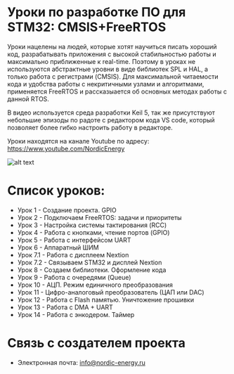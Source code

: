﻿# Уроки по разработке ПО для STM32: CMSIS+FreeRTOS
Уроки нацелены на людей, которые хотят научиться писать хороший код, разрабатывать приложения с высокой стабильностью работы и максимально приближенные к real-time. Поэтому в уроках не используются абстрактные уровни в виде библиотек SPL и HAL, а только работа с регистрами (CMSIS). Для максимальной читаемости кода и удобства работы с некритичными узлами и алгоритмами, применяется FreeRTOS и рассказыается об основных методах работы с данной RTOS. 

В видео используется среда разработки Keil 5, так же присутствуют небольшие эпизоды по радоте с редактором кода VS code, который позволяет более гибко настроить работу в редакторе.

Уроки находятся на канале Youtube по адресу: https://www.youtube.com/NordicEnergy

![alt text](https://github.com/Nordic-Energy/STM32-Lesson/blob/master/Docs/mainLogo.png)

# Список уроков:
* Урок 1 - Создание проекта. GPIO
* Урок 2 - Подключаем FreeRTOS: задачи и приоритеты
* Урок 3 - Настройка системы тактирования (RCC)
* Урок 4 - Работа с кнопками, чтение портов (GPIO)
* Урок 5 - Работа с интерфейсом UART
* Урок 6 - Аппаратный ШИМ
* Урок 7.1 - Работа с дисплеем Nextion
* Урок 7.2 - Связываем STM32 и дисплей Nextion
* Урок 8 - Создаем библиотеки. Оформление кода
* Урок 9 - Работа с очередями (Queue)
* Урок 10 - АЦП. Режим единичного преобразования
* Урок 11 - Цифро-аналоговый преобразователь (ЦАП или DAC)
* Урок 12 - Работа с Flash памятью. Уничтожение прошивки
* Урок 13 - Работа с DMA + UART
* Урок 14 - Работа с энкодером. Таймер

# Связь с создателем проекта
* Электронная почта: info@nordic-energy.ru



